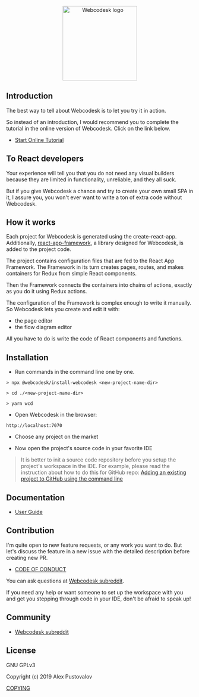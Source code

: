 <p align="center">
  <img src="https://raw.githubusercontent.com/webcodesk/webcodesk-srv/master/docs/icon_1024x1024.png" width="200" alt="Webcodesk logo" />
</p>

## Introduction

The best way to tell about Webcodesk is to let you try it in action.

So instead of an introduction, I would recommend you to complete the tutorial in the online version of Webcodesk. 
Click on the link below.

* <a href="link" target="_blank">Start Online Tutorial</a>

## To React developers

Your experience will tell you that you do not need any visual builders because they are limited in functionality, unreliable, and they all suck.

But if you give Webcodesk a chance and try to create your own small SPA in it, I assure you, you won't ever want to write a ton of extra code without Webcodesk.

## How it works

Each project for Webcodesk is generated using the create-react-app. 
Additionally, [react-app-framework](https://github.com/webcodesk/react-app-framework), a library designed for Webcodesk, is added to the project code.

The project contains configuration files that are fed to the React App Framework. 
The Framework in its turn creates pages, routes, and makes containers for Redux from simple React components.

Then the Framework connects the containers into chains of actions, exactly as you do it using Redux actions.

The configuration of the Framework is complex enough to write it manually. 
So Webcodesk lets you create and edit it with:
* the page editor
* the flow diagram editor 

All you have to do is write the code of React components and functions. 

## Installation

* Run commands in the command line one by one.

```
> npx @webcodesk/install-webcodesk <new-project-name-dir>

> cd ./<new-project-name-dir>

> yarn wcd
```

* Open Webcodesk in the browser:

```
http://localhost:7070
```

* Choose any project on the market

* Now open the project's source code in your favorite IDE

> It is better to init a source code repository before you setup the project's workspace in the IDE. 
> For example, please read the instruction about how to do this for GitHub repo:
> [Adding an existing project to GitHub using the command line](https://help.github.com/en/github/importing-your-projects-to-github/adding-an-existing-project-to-github-using-the-command-line)

## Documentation
 * [User Guide](docs/README.md)
 
## Contribution

I'm quite open to new feature requests, or any work you want to do. 
But let's discuss the feature in a new issue with the detailed description before creating new PR.

* [CODE OF CONDUCT](CODE_OF_CONDUCT.md)

You can ask questions at [Webcodesk subreddit](https://www.reddit.com/r/webcodesk/).

If you need any help or want someone to set up the workspace with you and get you stepping through code in your IDE, 
don't be afraid to speak up!

## Community

* [Webcodesk subreddit](https://www.reddit.com/r/webcodesk/)

## License

GNU GPLv3 

Copyright (c) 2019 Alex Pustovalov

[COPYING](COPYING.txt)
